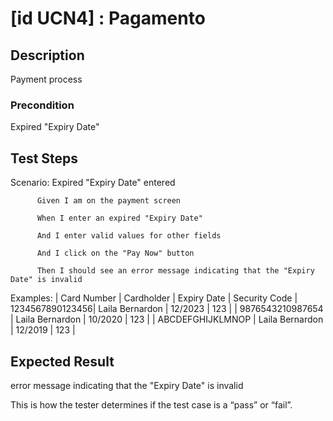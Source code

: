 # [id UCN4] : Pagamento

## Description

Payment process

### Precondition

Expired "Expiry Date"

## Test Steps

Scenario: Expired "Expiry Date" entered

          Given I am on the payment screen

          When I enter an expired "Expiry Date"

          And I enter valid values for other fields

          And I click on the "Pay Now" button

          Then I should see an error message indicating that the "Expiry Date" is invalid



    
  Examples:
  | Card Number |	Cardholder | Expiry Date	 | Security Code 
  | 1234567890123456|  Laila Bernardon       	| 12/2023	| 123	| 
  | 9876543210987654	|  Laila Bernardon       	| 10/2020	| 123	| 
  | ABCDEFGHIJKLMNOP	|  Laila Bernardon      	| 12/2019	| 123	| 
  
    

## Expected Result

error message indicating that the "Expiry Date" is invalid

This is how the tester determines if the test case is a “pass” or “fail”.


